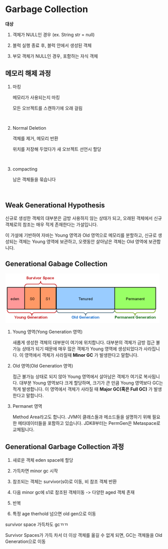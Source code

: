 # Garbage Collection



**대상**

1. 객체가 NULL인 경우 (ex. String str = null)

2. 블럭 실행 종료 후, 블럭 안에서 생성된 객체

3. 부모 객체가 NULL인 경우, 포함하는 자식 객체





## 메모리 해제 과정

1. 마킹
   
   메모리가 사용되는지 마킹
   
   모든 오브젝트를 스캔하기에 오래 걸림
   
   <img src="https://github.com/GimunLee/tech-refrigerator/raw/master/Language/JAVA/resources/java-gc-001.png" title="" alt="" width="357">

2. Normal Deletion
   
   객체를 제거, 메모리 반환
   
   위치를 저장해 두었다가 새 오브젝트 선언시 할당
   
   <img src="https://github.com/GimunLee/tech-refrigerator/raw/master/Language/JAVA/resources/java-gc-002.png" title="" alt="" width="308">

3. compacting
   
   남은 객체들을 묶습니다
   
   <img src="https://github.com/GimunLee/tech-refrigerator/raw/master/Language/JAVA/resources/java-gc-003.png" title="" alt="" width="271">

## Weak Generational Hypothesis

신규로 생성한 객체의 대부분은 금방 사용하지 않는 상태가 되고, 오래된 객체에서 신규 객체로의 참조는 매우 적게 존재한다는 가설입니다.

이 가설에 기반하여 자바는 Young 영역과 Old 영역으로 메모리를 분할하고, 신규로 생성되는 객체는 Young 영역에 보관하고, 오랫동안 살아남은 객체는 Old 영역에 보관합니다.



## Generational Gabage Collection

<img src="gc_assets/2023-08-03-10-50-57-image.png" title="" alt="" width="490">

1. Young 영역(Yong Generation 영역)
   
   새롭게 생성한 객체의 대부분이 여기에 위치합니다. 대부분의 객체가 금방 접근 불가능 상태가 되기 때문에 매우 많은 객체가 Young 영역에 생성되었다가 사라집니다. 이 영역에서 객체가 사라질때 **Minor GC** 가 발생한다고 말합니다.

2. Old 영역(Old Generation 영역)
   
   접근 불가능 상태로 되지 않아 Young 영역에서 살아남은 객체가 여기로 복사됩니다. 대부분 Young 영역보다 크게 할당하며, 크기가 큰 만큼 Young 영역보다 GC는 적게 발생합니다. 이 영역에서 객체가 사라질 때 **Major GC(혹은 Full GC)** 가 발생한다고 말합니다.

3. Permanet 영역
   
   Method Area라고도 합니다. JVM이 클래스들과 메소드들을 설명하기 위해 필요한 메타데이터들을 포함하고 있습니다. JDK8부터는 PermGen은 Metaspace로 교체됩니다.





## Generational Garbage Collection 과정

1. 새로운 객체 eden space에 할당

2. 가득차면 minor gc 시작

3. 참조되는 객체는 survivor(s0)로 이동, 비 참조 객체 반환

4. 다음 minor gc에 s1로 참조된 객체이동 -> 다양한 aged 객체 존재

5. 반복

6. 특정 age therhold 넘으면 old gen으로 이동





survivor space 가득차도 gcㄲㄲ

Survivor Spaces가 가득 차서 더 이상 객체를 옮길 수 없게 되면, GC는 객체들을 Old Generation으로 이동



